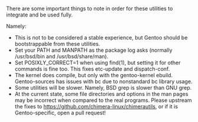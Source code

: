 There are some important things to note in order for these utilities to integrate and be used fully.

Namely:

- This is not to be considered a stable experience, but Gentoo should be bootstrappable from these utilities.
- Set your PATH and MANPATH as the package log asks (normally /usr/bsd/bin and /usr/bsd/share/man).
- Set POSIXLY_CORRECT=1 when using find(1), but setting it for other commands is fine too. This fixes etc-update and dispatch-conf.
- The kernel does compile, but only with the gentoo-kernel ebuild. Gentoo-sources has issues with bc due to nonstandard bc library usage.
- Some utilities will be slower. Namely, BSD grep is slower than GNU grep.
- At the current state, some file directories and options in the man pages may be incorrect when compared to the real programs. Please upstream the fixes to https://github.com/chimera-linux/chimerautils, or if it is Gentoo-specific, open a pull request!
